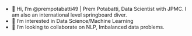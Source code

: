 - 👋 Hi, I’m @prempotabatti49 | Prem Potabatti, Data Scientist with JPMC. I am also an international level springboard diver.
- 👀 I’m interested in Data Science/Machine Learning
- 💞️ I’m looking to collaborate on NLP, Imbalanced data problems.

<!---
prempotabatti49/prempotabatti49 is a ✨ special ✨ repository because its `README.md` (this file) appears on your GitHub profile.
You can click the Preview link to take a look at your changes.
--->
